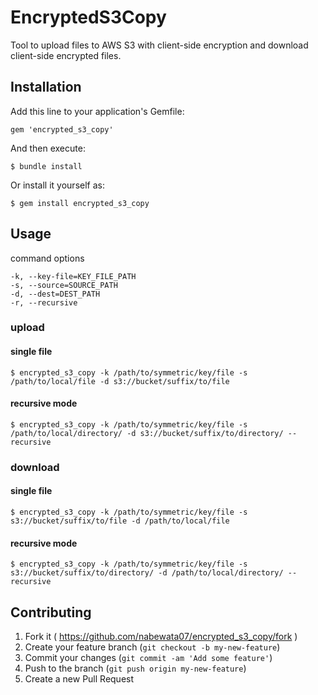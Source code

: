 # EncryptedS3Copy

Tool to upload files to AWS S3 with client-side encryption and download client-side encrypted files.

## Installation

Add this line to your application's Gemfile:

    gem 'encrypted_s3_copy'

And then execute:

    $ bundle install

Or install it yourself as:

    $ gem install encrypted_s3_copy

## Usage

command options

    -k, --key-file=KEY_FILE_PATH
    -s, --source=SOURCE_PATH
    -d, --dest=DEST_PATH
    -r, --recursive

### upload
#### single file
    $ encrypted_s3_copy -k /path/to/symmetric/key/file -s /path/to/local/file -d s3://bucket/suffix/to/file
#### recursive mode
    $ encrypted_s3_copy -k /path/to/symmetric/key/file -s /path/to/local/directory/ -d s3://bucket/suffix/to/directory/ --recursive

### download
#### single file
    $ encrypted_s3_copy -k /path/to/symmetric/key/file -s s3://bucket/suffix/to/file -d /path/to/local/file
#### recursive mode
    $ encrypted_s3_copy -k /path/to/symmetric/key/file -s s3://bucket/suffix/to/directory/ -d /path/to/local/directory/ --recursive

## Contributing

1. Fork it ( https://github.com/nabewata07/encrypted_s3_copy/fork )
2. Create your feature branch (`git checkout -b my-new-feature`)
3. Commit your changes (`git commit -am 'Add some feature'`)
4. Push to the branch (`git push origin my-new-feature`)
5. Create a new Pull Request
